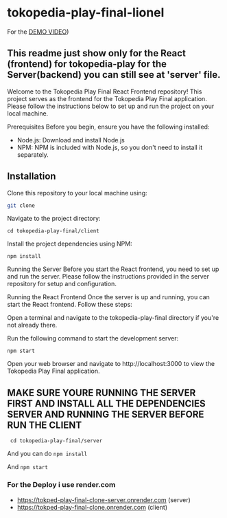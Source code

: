 # tokopedia-play-final-lionel
For the [DEMO VIDEO](https://youtu.be/RJj0DvGP8eY))

## This readme just show only for the React (frontend) for tokopedia-play for the Server(backend) you can still see at 'server' file.

Welcome to the Tokopedia Play Final React Frontend repository! This project serves as the frontend for the Tokopedia Play Final application. Please follow the instructions below to set up and run the project on your local machine.

Prerequisites
Before you begin, ensure you have the following installed:

- Node.js: Download and install Node.js
- NPM: NPM is included with Node.js, so you don't need to install it separately.

## Installation
Clone this repository to your local machine using:

```bash
git clone
```
Navigate to the project directory:

```Copy code
cd tokopedia-play-final/client
```
Install the project dependencies using NPM:


```
npm install
```
Running the Server
Before you start the React frontend, you need to set up and run the server. Please follow the instructions provided in the server repository for setup and configuration.

Running the React Frontend
Once the server is up and running, you can start the React frontend. Follow these steps:

Open a terminal and navigate to the tokopedia-play-final directory if you're not already there.

Run the following command to start the development server:

```
npm start
```
Open your web browser and navigate to http://localhost:3000 to view the Tokopedia Play Final application.

## MAKE SURE YOURE RUNNING THE SERVER FIRST AND INSTALL ALL THE DEPENDENCIES SERVER AND RUNNING THE SERVER BEFORE RUN THE CLIENT
``` cd tokopedia-play-final/server```

And you can do 
```npm install```

And
```npm start```

### For the Deploy i use render.com 
- https://tokped-play-final-clone-server.onrender.com (server)
- https://tokped-play-final-clone.onrender.com (client)

